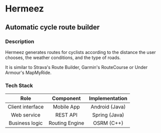 # Hermeez

## Automatic cycle route builder

### Description
Hermeez generates routes for cyclists according to the distance the user chooses, the weather conditions, and the type of roads.

It is similar to Strava's Route Builder, Garmin's RouteCourse or Under Armour's MapMyRide.

### Tech Stack

| Role              | Component       | Implementation   |
|:-----------------:|:---------------:|:----------------:|
| Client interface  | Mobile App      | Android (Java)   |
| Web service       | REST API        | Spring (Java)    |
| Business logic    | Routing Engine  | OSRM (C++)       |
